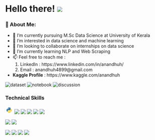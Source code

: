 # Hello there! <img src="https://raw.githubusercontent.com/MartinHeinz/MartinHeinz/master/wave.gif" width="30px">

### 🤵 About Me:
 <ul>
  <li>🌱 I’m currently pursuing M.Sc Data Science at University of Kerala</li>
  <li>💞️ I’m interested in data science and machine learning</li>
  <li>💞️ I’m looking to collaborate on internships on data science</li>
  <li>🌱 I’m currently learning NLP and Web Scraping</li>
  <li>📫 Feel free to reach me :
     <ol>
       <li>LinkedIn : https://www.linkedin.com/in/anandhuh/</li>
       <li>Email : anandhuh4899@gmail.com
    </ol>
  </li>
  <li>
   <strong>Kaggle Profile</strong> : https://www.kaggle.com/anandhuh
  </li>
</ul> 


![dataset](https://road-to-kaggle-grandmaster.vercel.app/api/badges/anandhuh/dataset/light)
![notebook](https://road-to-kaggle-grandmaster.vercel.app/api/badges/anandhuh/notebook/light)
![discussion](https://road-to-kaggle-grandmaster.vercel.app/api/badges/anandhuh/discussion/light)

### Technical Skills 

<code><img height="25" src="https://raw.githubusercontent.com/github/explore/a5995564b5ff71c41da080abc49f1ba4132127c1/topics/python/python.png"></code>
<code><img height="25" src="https://i.imgur.com/skYgbeF.png"></code>
<code><img height="25" src="https://upload.wikimedia.org/wikipedia/commons/e/ed/Pandas_logo.svg"></code>
<code><img height="25" src="https://i.imgur.com/NmXJPQc.png"></code>
<code><img height="25" src="https://i.imgur.com/ua60iAo.png"></code>
<code><img height="25" src="https://i.imgur.com/bKCBxbl.png"></code>


<code><img height="25" src="https://i.imgur.com/OqzxT6i.png"></code>
<code><img height="25" src="https://i.imgur.com/uMlPNRz.png"></code>

<code><img height="25" src="https://i.imgur.com/cK9qQHu.png"></code>
<code><img height="25" src="https://i.imgur.com/viZJCDh.png"></code>
<code><img height="25" src="https://upload.wikimedia.org/wikipedia/commons/b/b1/Scilab_Logo.png"></code>
<code><img height="25" src="https://upload.wikimedia.org/wikipedia/commons/4/4b/Tableau_Logo.png"></code>

<!---
anandhuh4899/anandhuh4899 is a ✨ special ✨ repository because its `README.md` (this file) appears on your GitHub profile.
You can click the Preview link to take a look at your changes.
--->
